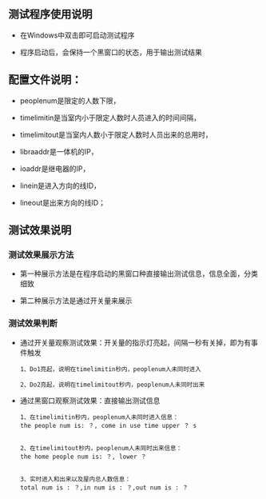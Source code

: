 
## 测试程序使用说明

* 在Windows中双击即可启动测试程序

* 程序启动后，会保持一个黑窗口的状态，用于输出测试结果


## 配置文件说明：

* peoplenum是限定的人数下限，

* timelimitin是当室内小于限定人数时人员进入的时间间隔，

* timelimitout是当室内人数小于限定人数时人员出来的总用时，

* libraaddr是一体机的IP，

* ioaddr是继电器的IP，

* linein是进入方向的线ID，

* lineout是出来方向的线ID；


## 测试效果说明

### 测试效果展示方法

* 第一种展示方法是在程序启动的黑窗口种直接输出测试信息，信息全面，分类细致

* 第二种展示方法是通过开关量来展示

### 测试效果判断

* 通过开关量观察测试效果：开关量的指示灯亮起，间隔一秒有关掉，即为有事件触发

   ```
   1、Do1亮起，说明在timelimitin秒内，peoplenum人未同时进入

   2、Do2亮起，说明在timelimitout秒内，peoplenum人未同时出来
   ```
* 通过黑窗口观察测试效果：直接输出测试信息
    ```
    1、在timelimitin秒内，peoplenum人未同时进入信息：
    the people num is: ？, come in use time upper ？ s


    2、在timelimitout秒内，peoplenum人未同时出来信息：
    the home people num is: ？, lower ？


    3、实时进入和出来以及屋内总人数信息：
    total num is : ？,in num is : ？,out num is : ？
    ```
